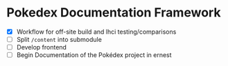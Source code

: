 # Pokedex Documentation Framework
- [x] Workflow for off-site build and lhci testing/comparisons
- [ ] Split `/content` into submodule
- [ ] Develop frontend
- [ ] Begin Documentation of the Pokédex project in ernest